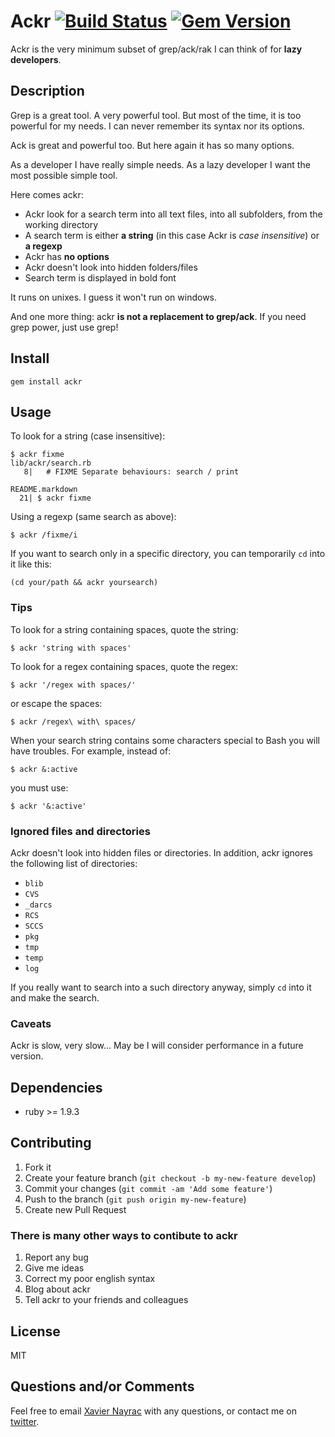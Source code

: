 Ackr [![Build Status](https://travis-ci.org/lkdjiin/ackr.png)](https://travis-ci.org/lkdjiin/ackr) [![Gem Version](https://badge.fury.io/rb/ackr.png)](http://badge.fury.io/rb/ackr)
================

Ackr is the very minimum subset of grep/ack/rak I can think of for **lazy developers**.

Description
-----------

Grep is a great tool. A very powerful tool. But most of the time, it is
too powerful for my needs. I can never remember its syntax nor its options.

Ack is great and powerful too. But here again it has so many options.

As a developer I have really simple needs. As a lazy developer I want the
most possible simple tool.

Here comes ackr:

  * Ackr look for a search term into all text files, into all subfolders, 
    from the working directory
  * A search term is either **a string** (in this case Ackr is *case insensitive*)
    or **a regexp**
  * Ackr has **no options**
  * Ackr doesn't look into hidden folders/files
  * Search term is displayed in bold font

It runs on unixes. I guess it won't run on windows.

And one more thing: ackr **is not a replacement to grep/ack**. If you
need grep power, just use grep!

Install
-------------------------

    gem install ackr

Usage
--------------------------

To look for a string (case insensitive):

    $ ackr fixme
    lib/ackr/search.rb
       8|   # FIXME Separate behaviours: search / print

    README.markdown
      21| $ ackr fixme

Using a regexp (same search as above):

    $ ackr /fixme/i

If you want to search only in a specific directory, you can temporarily
`cd` into it like this:

    (cd your/path && ackr yoursearch)

### Tips

To look for a string containing spaces, quote the string:

    $ ackr 'string with spaces'

To look for a regex containing spaces, quote the regex:

    $ ackr '/regex with spaces/'

or escape the spaces:

    $ ackr /regex\ with\ spaces/

When your search string contains some characters special to Bash you
will have troubles. For example, instead of:

    $ ackr &:active

you must use:

    $ ackr '&:active'

### Ignored files and directories

Ackr doesn't look into hidden files or directories. In addition, ackr
ignores the following list of directories:
  
  * `blib`
  * `CVS`
  * `_darcs` 
  * `RCS`
  * `SCCS`
  * `pkg`
  * `tmp`
  * `temp`
  * `log`

If you really want to search into a such directory anyway, simply `cd`
into it and make the search.

### Caveats

Ackr is slow, very slow...
May be I will consider performance in a future version.

Dependencies
--------------------------

  * ruby >= 1.9.3

## Contributing

1. Fork it
2. Create your feature branch (`git checkout -b my-new-feature develop`)
3. Commit your changes (`git commit -am 'Add some feature'`)
4. Push to the branch (`git push origin my-new-feature`)
5. Create new Pull Request

### There is many other ways to contibute to ackr

1. Report any bug
2. Give me ideas
3. Correct my poor english syntax
4. Blog about ackr
5. Tell ackr to your friends and colleagues

License
--------------------------

MIT


Questions and/or Comments
--------------------------

Feel free to email [Xavier Nayrac](mailto:xavier.nayrac@gmail.com)
with any questions, or contact me on [twitter](https://twitter.com/lkdjiin).
